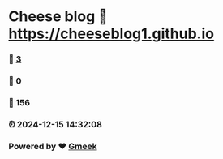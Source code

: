 # Cheese blog :link: https://cheeseblog1.github.io 
### :page_facing_up: [3](https://cheeseblog1.github.io/tag.html) 
### :speech_balloon: 0 
### :hibiscus: 156 
### :alarm_clock: 2024-12-15 14:32:08 
### Powered by :heart: [Gmeek](https://github.com/Meekdai/Gmeek)
